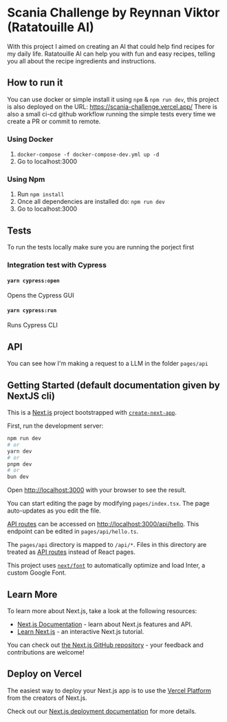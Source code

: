 # Scania Challenge by Reynnan Viktor (Ratatouille AI)

With this project I aimed on creating an AI that could help find recipes for my daily life.
Ratatouille AI can help you with fun and easy recipes, telling you all about the recipe ingredients and instructions.

## How to run it

You can use docker or simple install it using `npm` & `npm run dev`, this project is also deployed on the URL: https://scania-challenge.vercel.app/
There is also a small ci-cd github workflow running the simple tests every time we create a PR or commit to remote.

### Using Docker

1. `docker-compose -f docker-compose-dev.yml up -d`
2. Go to localhost:3000

### Using Npm

1. Run `npm install`
2. Once all dependencies are installed do: `npm run dev`
3. Go to localhost:3000

## Tests

To run the tests locally make sure you are running the porject first

### Integration test with Cypress

#### `yarn cypress:open`

Opens the Cypress GUI

#### `yarn cypress:run`

Runs Cypress CLI

## API

You can see how I'm making a request to a LLM in the folder `pages/api`

## Getting Started (default documentation given by NextJS cli)

This is a [Next.js](https://nextjs.org/) project bootstrapped with [`create-next-app`](https://github.com/vercel/next.js/tree/canary/packages/create-next-app).

First, run the development server:

```bash
npm run dev
# or
yarn dev
# or
pnpm dev
# or
bun dev
```

Open [http://localhost:3000](http://localhost:3000) with your browser to see the result.

You can start editing the page by modifying `pages/index.tsx`. The page auto-updates as you edit the file.

[API routes](https://nextjs.org/docs/api-routes/introduction) can be accessed on [http://localhost:3000/api/hello](http://localhost:3000/api/hello). This endpoint can be edited in `pages/api/hello.ts`.

The `pages/api` directory is mapped to `/api/*`. Files in this directory are treated as [API routes](https://nextjs.org/docs/api-routes/introduction) instead of React pages.

This project uses [`next/font`](https://nextjs.org/docs/basic-features/font-optimization) to automatically optimize and load Inter, a custom Google Font.

## Learn More

To learn more about Next.js, take a look at the following resources:

- [Next.js Documentation](https://nextjs.org/docs) - learn about Next.js features and API.
- [Learn Next.js](https://nextjs.org/learn) - an interactive Next.js tutorial.

You can check out [the Next.js GitHub repository](https://github.com/vercel/next.js/) - your feedback and contributions are welcome!

## Deploy on Vercel

The easiest way to deploy your Next.js app is to use the [Vercel Platform](https://vercel.com/new?utm_medium=default-template&filter=next.js&utm_source=create-next-app&utm_campaign=create-next-app-readme) from the creators of Next.js.

Check out our [Next.js deployment documentation](https://nextjs.org/docs/deployment) for more details.
